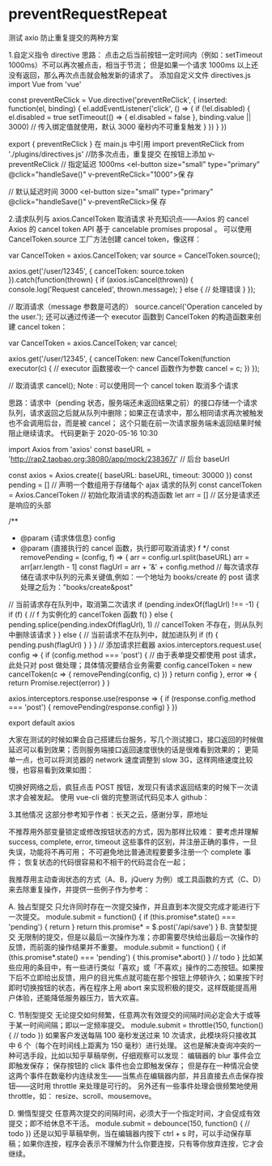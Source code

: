 # preventRequestRepeat

测试 axio 防止重复提交的两种方案

1.自定义指令 directive
思路： 点击之后当前按钮一定时间内（例如：setTimeout 1000ms）不可以再次被点击，相当于节流；
但是如果一个请求 1000ms 以上还没有返回，那么再次点击就会触发新的请求了。
添加自定义文件 directives.js
import Vue from 'vue'

const preventReClick = Vue.directive('preventReClick', {
inserted: function(el, binding) {
el.addEventListener('click', () => {
if (!el.disabled) {
el.disabled = true
setTimeout(() => {
el.disabled = false
}, binding.value || 3000) // 传入绑定值就使用，默认 3000 毫秒内不可重复触发
}
})
}
})

export { preventReClick }
在 main.js 中引用
import preventReClick from './plugins/directives.js' //防多次点击，重复提交
在按钮上添加 v-preventReClick
// 指定延迟 1000ms
<el-button size="small" type="primary" @click="handleSave()" v-preventReClick="1000">保 存</el-button>

// 默认延迟时间 3000
<el-button size="small" type="primary" @click="handleSave()" v-preventReClick>保 存</el-button>

2.请求队列与 axios.CancelToken 取消请求
补充知识点——Axios 的 cancel
Axios 的 cancel token API 基于 cancelable promises proposal
。
可以使用 CancelToken.source 工厂方法创建 cancel token，像这样：

var CancelToken = axios.CancelToken;
var source = CancelToken.source();

axios.get('/user/12345', {
cancelToken: source.token
}).catch(function(thrown) {
if (axios.isCancel(thrown)) {
console.log('Request canceled', thrown.message);
} else {
// 处理错误
}
});

// 取消请求（message 参数是可选的）
source.cancel('Operation canceled by the user.');
还可以通过传递一个 executor 函数到 CancelToken 的构造函数来创建 cancel token：

var CancelToken = axios.CancelToken;
var cancel;

axios.get('/user/12345', {
cancelToken: new CancelToken(function executor(c) {
// executor 函数接收一个 cancel 函数作为参数
cancel = c;
})
});

// 取消请求
cancel();
Note : 可以使用同一个 cancel token 取消多个请求

思路：请求中（pending 状态，服务端还未返回结果之前）的接口存储一个请求队列，请求返回之后就从队列中删除；如果正在请求中，那么相同请求再次被触发也不会调用后台，而是被 cancel；
这个只能在前一次请求服务端未返回结果时候阻止继续请求。
代码更新于 2020-05-16 10:30

import Axios from 'axios'
const baseURL = 'http://rap2.taobao.org:38080/app/mock/238367/' // 后台 baseUrl

const axios = Axios.create({
baseURL: baseURL,
timeout: 30000
})
const pending = [] // 声明一个数组用于存储每个 ajax 请求的队列
const cancelToken = Axios.CancelToken // 初始化取消请求的构造函数
let arr = [] // 区分是请求还是响应的头部

/\*\*

- @param {请求体信息} config
- @param {直接执行的 cancel 函数，执行即可取消请求} f
  \*/
  const removePending = (config, f) => {
  arr = config.url.split(baseURL)
  arr = arr[arr.length - 1]
  const flagUrl = arr + '&' + config.method // 每次请求存储在请求中队列的元素关键值,例如：一个地址为 books/create 的 post 请求处理之后为："books/create&post"

// 当前请求存在队列中，取消第二次请求
if (pending.indexOf(flagUrl) !== -1) {
if (f) {
// f 为实例化的 cancelToken 函数
f()
} else {
pending.splice(pending.indexOf(flagUrl), 1) // cancelToken 不存在，则从队列中删除该请求
}
} else {
// 当前请求不在队列中，就加进队列
if (f) {
pending.push(flagUrl)
}
}
}
// 添加请求拦截器
axios.interceptors.request.use(
config => {
if (config.method === 'post') {
// 由于表单提交都使用 post 请求，此处只对 post 做处理；具体情况要结合业务需要
config.cancelToken = new cancelToken(c => {
removePending(config, c)
})
}
return config
},
error => {
return Promise.reject(error)
}
)

axios.interceptors.response.use(response => {
if (response.config.method === 'post') {
removePending(response.config)
}
})

export default axios

大家在测试的时候如果会自己搭建后台服务，写几个测试接口，接口返回的时候做延迟可以看到效果；否则服务端接口返回速度很快的话是很难看到效果的；
更简单一点，也可以将浏览器的 network 速度调整到 slow 3G，这样网络速度比较慢，也容易看到效果如图：

切换好网络之后，疯狂点击 POST 按钮，发现只有请求返回结束的时候下一次请求才会被发起。
使用 vue-cli 做的完整测试代码见本人 github：

3.其他情况
这部分参考知乎作者：长天之云，感谢分享，原地址

不推荐用外部变量锁定或修改按钮状态的方式，因为那样比较难：
要考虑并理解 success, complete, error, timeout 这些事件的区别，并注册正确的事件，一旦失误，功能将不再可用；
不可避免地比普通流程要要多注册一个 complete 事件；
恢复状态的代码很容易和不相干的代码混合在一起；

我推荐用主动查询状态的方式（A、B，jQuery 为例）或工具函数的方式（C、D）来去除重复操作，并提供一些例子作为参考：

A. 独占型提交
只允许同时存在一次提交操作，并且直到本次提交完成才能进行下一次提交。
module.submit = function() {
if (this.promise*.state() === 'pending') {
return
}
return this.promise* = \$.post('/api/save')
}
B. 贪婪型提交
无限制的提交，但是以最后一次操作为准；亦即需要尽快给出最后一次操作的反馈，而前面的操作结果并不重要。
module.submit = function() {
if (this.promise*.state() === 'pending') {
this.promise*.abort()
}
// todo
}
比如某些应用的条目中，有一些进行类似「喜欢」或「不喜欢」操作的二态按钮。如果按下后不立即给出反馈，用户的目光焦点就可能在那个按钮上停顿许久；如果按下时即时切换按钮的状态，再在程序上用 abort 来实现积极的提交，这样既能提高用户体验，还能降低服务器压力，皆大欢喜。

C. 节制型提交
无论提交如何频繁，任意两次有效提交的间隔时间必定会大于或等于某一时间间隔；即以一定频率提交。
module.submit = throttle(150, function() {
// todo
})
如果客户发送每隔 100 毫秒发送过来 10 次请求，此模块将只接收其中 6 个（每个在时间线上距离为 150 毫秒）进行处理。
这也是解决查询冲突的一种可选手段，比如以知乎草稿举例，仔细观察可以发现：
编辑器的 blur 事件会立即触发保存；
保存按钮的 click 事件也会立即触发保存；
但是存在一种情况会使这两个事件在数毫秒内连续发生——当焦点在编辑器内部，并且直接去点击保存按钮——这时用 throttle 来处理是可行的。
另外还有一些事件处理会很频繁地使用 throttle，如： resize、scroll、mousemove。

D. 懒惰型提交
任意两次提交的间隔时间，必须大于一个指定时间，才会促成有效提交；即不给休息不干活。
module.submit = debounce(150, function() {
// todo
})
还是以知乎草稿举例，当在编辑器内按下 ctrl + s 时，可以手动保存草稿；如果你连按，程序会表示不理解为什么你要连按，只有等你放弃连按，它才会继续。
